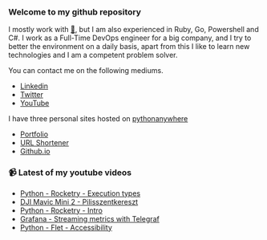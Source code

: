 ### Welcome to my github repository

I mostly work with [:snake:](https://www.python.org/), but I am also experienced in Ruby, Go, Powershell and C#. I work as a Full-Time DevOps engineer for a big company, and I try to better the environment on a daily basis, apart from this I like to learn new technologies and I am a competent problem solver.

You can contact me on the following mediums.
- [Linkedin](https://www.linkedin.com/in/r3ap3rpy)
- [Twitter](https://twitter.com/r3ap3rpy)
- [YouTube](https://www.youtube.com/channel/UC1qkMXH8d2I9DDAtBSeEHqg)

I have three personal sites hosted on [pythonanywhere](https://www.pythonanywhere.com/)
- [Portfolio](http://r3ap3rpy.pythonanywhere.com/)
- [URL Shortener](http://shortenpy.pythonanywhere.com/)
- [Github.io](https://r3ap3rpy.github.io/)

### :video_camera: Latest of my youtube videos
<!-- YOUTUBE:START -->
- [Python - Rocketry  - Execution types](https://www.youtube.com/watch?v=lPFJY53wcJg)
- [DJI Mavic Mini 2  - Pilisszentkereszt](https://www.youtube.com/watch?v=GDM_udGAClo)
- [Python - Rocketry - Intro](https://www.youtube.com/watch?v=b24x_ZcCaoA)
- [Grafana - Streaming metrics with Telegraf](https://www.youtube.com/watch?v=cO_oLOjZXgo)
- [Python - Flet - Accessibility](https://www.youtube.com/watch?v=mdGGSvD-Wvk)
<!-- YOUTUBE:END -->

